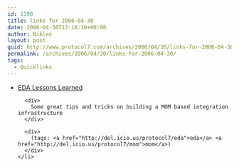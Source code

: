 ```yaml
---
id: 1190
title: links for 2006-04-30
date: 2006-04-30T13:18:10+00:00
author: Niklas
layout: post
guid: http://www.protocol7.com/archives/2006/04/30/links-for-2006-04-30/
permalink: /archives/2006/04/30/links-for-2006-04-30/
tags:
  - Quicklinks
---
```

<div class='microid-11bee504e6f1df51aed449c7f27e45d2ab04c240'>
  <ul>
    <li>
      <div>
        <a href="http://fuzzypanic.blogspot.com/2006/04/eda-lessons-learned.html">EDA Lessons Learned</a>
      </div>
      
      <div>
        Some great tips and tricks on building a MOM based integration infrastructure
      </div>
      
      <div>
        (tags: <a href="http://del.icio.us/protocol7/eda">eda</a> <a href="http://del.icio.us/protocol7/mom">mom</a>)
      </div>
    </li>
  </ul>
</div>